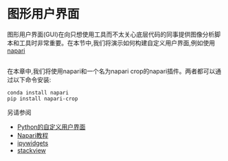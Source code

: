 # 图形用户界面
图形用户界面(GUI)在向只想使用工具而不太关心底层代码的同事提供图像分析脚本和工具时非常重要。在本节中,我们将演示如何构建自定义用户界面,例如使用[napari](https://github.com/napari/naparu)

## 
在本章中,我们将使用napari和一个名为napari crop的napari插件。两者都可以通过以下命令安装:

```
conda install napari
pip install napari-crop
```

另请参阅
* [Python的自定义用户界面](https://biapol.github.io/blog/johannes_mueller/entry_user_inter/)
* [Napari教程](https://napari.org/tutorials/)
* [ipywidgets](https://ipywidgets.readthedocs.io/en/latest/)
* [stackview](https://github.com/haesleinhuepf/stackview)